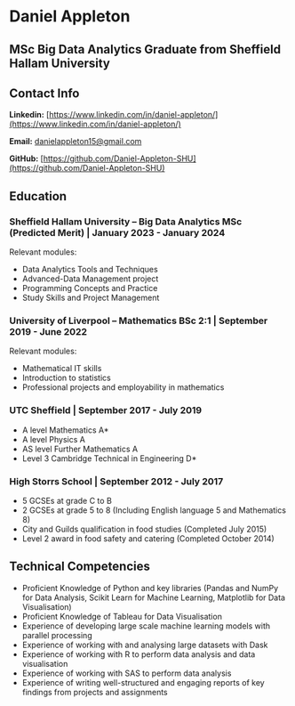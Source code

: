 # Daniel Appleton 

## MSc Big Data Analytics Graduate from Sheffield Hallam University

## Contact Info

**Linkedin:** [https://www.linkedin.com/in/daniel-appleton/](https://www.linkedin.com/in/daniel-appleton/) 

**Email:** [danielappleton15@gmail.com](mailto:danielappleton15@gmail.com)

**GitHub:** [https://github.com/Daniel-Appleton-SHU](https://github.com/Daniel-Appleton-SHU) 

## Education
### Sheffield Hallam University – Big Data Analytics MSc (Predicted Merit) | January 2023 - January 2024

Relevant modules:

* Data Analytics Tools and Techniques
* Advanced-Data Management project
* Programming Concepts and Practice
* Study Skills and Project Management

### University of Liverpool – Mathematics BSc 2:1 | September 2019 - June 2022 

Relevant modules:

* Mathematical IT skills
* Introduction to statistics
* Professional projects and employability in mathematics

### UTC Sheffield | September 2017 - July 2019

* A level Mathematics A*
* A level Physics A
* AS level Further Mathematics A
* Level 3 Cambridge Technical in Engineering D*

### High Storrs School | September 2012 - July 2017

* 5 GCSEs at grade C to B
* 2 GCSEs at grade 5 to 8 (Including English language 5 and Mathematics 8)
* City and Guilds qualification in food studies (Completed July 2015)
* Level 2 award in food safety and catering (Completed October 2014)

## Technical Competencies

* Proficient Knowledge of Python and key libraries (Pandas and NumPy for Data Analysis, Scikit Learn for Machine Learning, Matplotlib for Data Visualisation)
* Proficient Knowledge of Tableau for Data Visualisation
* Experience of developing large scale machine learning models with parallel processing
* Experience of working with and analysing large datasets with Dask
* Experience of working with R to perform data analysis and data visualisation
* Experience of working with SAS to perform data analysis
* Experience of writing well-structured and engaging reports of key findings from projects and assignments

